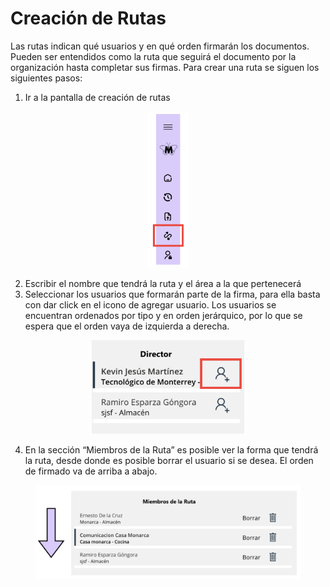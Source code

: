 # Creación de Rutas

Las rutas indican qué usuarios y en qué orden firmarán los documentos. Pueden ser entendidos como la ruta que seguirá el documento por la organización hasta completar sus firmas.
Para crear una ruta se siguen los siguientes pasos:

1.	Ir a la pantalla de creación de rutas

<p align = "center">
    <img src="./Imagenes/creacion_flujo_1.png" height="250">
<p>
   
2.	Escribir el nombre que tendrá la ruta y el área a la que pertenecerá
3.	Seleccionar los usuarios que formarán parte de la firma, para ella basta con dar click en el icono de agregar usuario. Los usuarios se encuentran ordenados por tipo y en orden jerárquico, por lo que se espera que el orden vaya de izquierda a derecha.

<p align = "center">
    <img src="./Imagenes/creacion_flujo_2.png" height="150">
<p>
   
4.	En la sección “Miembros de la Ruta” es posible ver la forma que tendrá la ruta, desde donde es posible borrar el usuario si se desea. El orden de firmado va de arriba a abajo.

<p align = "center">
    <img src="./Imagenes/creacion_flujo_3.png" height="150">
<p>
